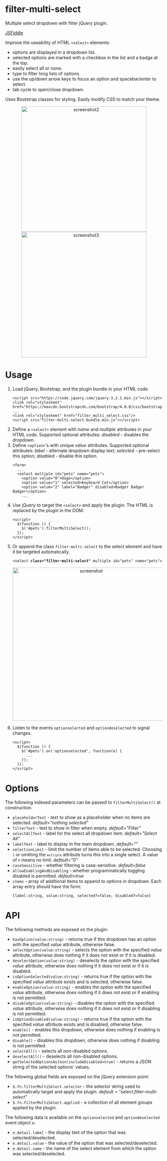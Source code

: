 # filter-multi-select
<p>Multiple select dropdown with filter jQuery plugin.</p>

<p><a href="https://jsfiddle.net/andreww1011/c4gr5wqa/">JSFiddle</a></p>

<p>Improve the useability of HTML <code>&ltselect&gt</code> elements:
<ul>
  <li>options are displayed in a dropdown list.</li>
  <li>selected options are marked with a checkbox in the list and a badge at the top.</li>
  <li>easily select all or none.</li>
  <li>type to filter long lists of options.</li>
  <li>use the up/down arrow keys to focus an option and spacebar/enter to select.</li>
  <li>tab cycle to open/close dropdown.</li>
</ul>
</p>
<p>Uses Bootstrap classes for styling.  Easily modify CSS to match your theme.</p>
<p align="center">
    <img src="./screenshot2.png" width="401" title="screenshot2"/>
    <img src="./screenshot3.png" width="401" title="screenshot3"/>
</p>

# Usage
<p>
  <ol>
    <li>Load jQuery, Bootstrap, and the plugin bundle in your HTML code.
    <pre><code>&ltscript src="https://code.jquery.com/jquery-3.2.1.min.js"&gt&lt/script&gt
&ltlink rel="stylesheet" href="https://maxcdn.bootstrapcdn.com/bootstrap/4.0.0/css/bootstrap.min.css"/&gt
...
&ltlink rel="stylesheet" href="filter_multi_select.css"/&gt
&ltscript src="filter-multi-select-bundle.min.js"&gt&lt/script&gt</code></pre></li>
    <li>Define a <code>&ltselect&gt</code> element with <i>name</i> and <i>multiple</i> attributes in your HTML code.  Supported optional attributes: <i>disabled</i> - disables the dropdown.</li>  
    <li>Define <code>&ltoption&gt</code>'s with unique <i>value</i> attributes.  Supported optional attributes: <i>label</i> - alternate dropdown display text; <i>selected</i> - pre-select this option; <i>disabled</i> - disable this option.
    <pre><code>&ltform&gt
  ...
  &ltselect multiple id="pets" name="pets"&gt
    &ltoption value="0"&gtDoge&lt/option&gt
    &ltoption value="1" selected&gtKeyboard Cat&lt/option&gt
    &ltoption value="2" label="Badger" disabled&gtBadger Badger Badger&lt/option&gt
    ...</code></pre></li>
    <li>Use jQuery to target the <code>&ltselect&gt</code> and apply the plugin.  The HTML is replaced by the plugin in the DOM.
    <pre><code>&ltscript&gt
  $(function () {
    $('#pets').filterMultiSelect();
  });
&lt/script&gt</code></pre></li>
    <li>Or append the class <code>filter-multi-select</code> to the select element and have it be targeted automatically.
    <pre><code>&ltselect <b>class="filter-multi-select"</b> multiple id="pets" name="pets"&gt</code></pre></li>
    <p align="center">
      <img src="./screenshot.png" width="489" title="screenshot">
    </p>
    <li>Listen to the events <code>optionselected</code> and <code>optiondeselected</code> to signal changes.
    <pre><code>&ltscript&gt
  $(function () {
    $('#pets').on('optionselected', function(e) {
      ...
    });
  });
&lt/script&gt</code></pre></li>
  </ol>
</p>

# Options
<p>The following indexed parameters can be passed to <code>filterMultiSelect()</code> at construction.
  <ul>
    <li><code>placeholderText</code> - text to show as a placeholder when no items are selected.  <i>default="nothing selected"</i></li>
    <li><code>filterText</code> - text to show in filter when empty.  <i>default="Filter"</i></li>
    <li><code>selectAllText</code> - label for the select all dropdown item.  <i>default="Select All"</i></li>
    <li><code>labelText</code> - label to display in the main dropdown.  <i>default=""</i></li>
    <li><code>selectionLimit</code> - limit the number of items able to be selected.  Choosing <small><code>1</code></small> or omitting the <small><code>multiple</code></small> attribute turns this into a single select.  A value of <small><code>0</code></small> means no limit.  <i>default="0"</i></li>
    <li><code>caseSensitive</code> - whether filtering is case-sensitive.  <i>default=false</i></li>
    <li><code>allowEnablingAndDisabling</code> - whether programmatically toggling disabled is permitted.  <i>default=true</i></li>
    <li><code>items</code> - array of additional items to append to options in dropdown.  Each array entry should have the form: <br />
      <pre><code>[label:string, value:string, selected?=false, disabled?=false]</code></pre></li>
  </ul>
</p>

# API
<p>The following methods are exposed on the plugin:
  <ul>
    <li><code>hasOption(value:string)</code> - returns true if this dropdown has an option with the specified <i>value</i> attribute, otherwise false.</li>
    <li><code>selectOption(value:string)</code> - selects the option with the specified <i>value</i> attribute, otherwise does nothing if it does not exist or if it is disabled.</li>
    <li><code>deselectOption(value:string)</code> - deselects the option with the specified <i>value</i> attribute, otherwise does nothing if it does not exist or if it is disabled.</li>
    <li><code>isOptionSelected(value:string)</code> - returns true if the option with the specified <i>value</i> attribute exists and is selected, otherwise false.</li>
    <li><code>enableOption(value:string)</code> - enables the option with the specified <i>value</i> attribute, otherwise does nothing if it does not exist or if enabling is not permitted.</li>
    <li><code>disableOption(value:string)</code> - disables the option with the specified <i>value</i> attribute, otherwise does nothing if it does not exist or if disabling is not permitted.</li>
    <li><code>isOptionDisabled(value:string)</code> - returns true if the option with the specified <i>value</i> attribute exists and is disabled, otherwise false.</li>
    <li><code>enable()</code> - enables this dropdown, otherwise does nothing if enabling is not permitted.</li>
    <li><code>disable()</code> - disables this dropdown, otherwise does nothing if disabling is not permitted.</li>
    <li><code>selectAll()</code> - selects all non-disabled options.</li>
    <li><code>deselectAll()</code> - deselects all non-disabled options.</li>
    <li><code>getSelectedOptionsAsJson(includeDisabled=true)</code> - returns a JSON string of the selected options' values.</li>
  </ul>
</p>
<p>The following global fields are exposed on the jQuery extension point:
  <ul>
    <li><code>$.fn.filterMultiSelect.selector</code> - the selector string used to automatically target and apply the plugin. <i> default = "select.filter-multi-select"</i></li>
    <li><code>$.fn.filterMultiSelect.applied</code> - a collection of all element groups applied by the plugin.</li>
  </ul>
</p>
<p>The following data is available on the <code>optionselected</code> and <code>optiondeselected</code> event object <code>e</code>:
  <ul>
    <li><code>e.detail.label</code> - the display text of the option that was selected/deselected.</li>
    <li><code>e.detail.value</code> - the value of the option that was selected/deselected.</li>
    <li><code>e.detail.name</code> - the name of the select element from which the option was selected/deselected.</li>
  </ul>
</p>
